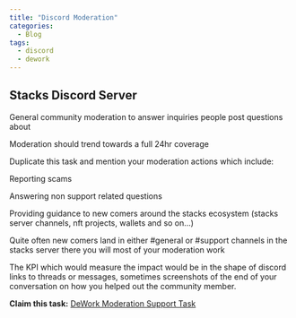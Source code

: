 ```yaml
---
title: "Discord Moderation"
categories:
  - Blog
tags:
  - discord
  - dework
---
```


## Stacks Discord Server
General community moderation to answer inquiries people post questions about

Moderation should trend towards a full 24hr coverage

Duplicate this task and mention your moderation actions which include:

Reporting scams

Answering non support related questions

Providing guidance to new comers around the stacks ecosystem (stacks server channels, nft projects, wallets and so on…)

Quite often new comers land in either #general or #support channels in the stacks server there you will most of your moderation work

The KPI which would measure the impact would be in the shape of discord links to threads or messages, sometimes screenshots of the end of your conversation on how you helped out the community member.

**Claim this task:** [DeWork Moderation Support Task](https://app.dework.xyz/stacks-adox/wish-tasks?taskId=50fb2cce-8166-48ae-94f3-24ca17acbf59)
